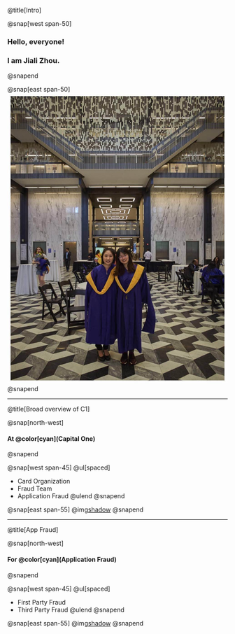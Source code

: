 @title[Intro]

@snap[west span-50]
### Hello, everyone! 
### I am Jiali Zhou.
@snapend

@snap[east span-50]
![](assets/img/nyu_graduation.jpeg)
@snapend

---
@title[Broad overview of C1]

@snap[north-west]
#### At @color[cyan](**Capital One**)
@snapend

@snap[west span-45]
@ul[spaced]
- Card Organization
- Fraud Team
- Application Fraud
@ulend
@snapend

@snap[east span-55]
@img[shadow](assets/img/credit-card-application.png)
@snapend

---
@title[App Fraud]

@snap[north-west]
#### For @color[cyan](**Application Fraud**)
@snapend

@snap[west span-45]
@ul[spaced]
- First Party Fraud
- Third Party Fraud
@ulend
@snapend

@snap[east span-55]
@img[shadow](assets/img/app-fraud.png)
@snapend
